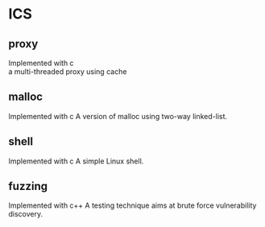 # ICS
## proxy
Implemented with c  
a multi-threaded proxy using cache
## malloc
Implemented with c
A version of malloc using two-way linked-list.
## shell
Implemented with c
A simple Linux shell.
## fuzzing
Implemented with c++
A testing technique aims at brute force vulnerability discovery.
